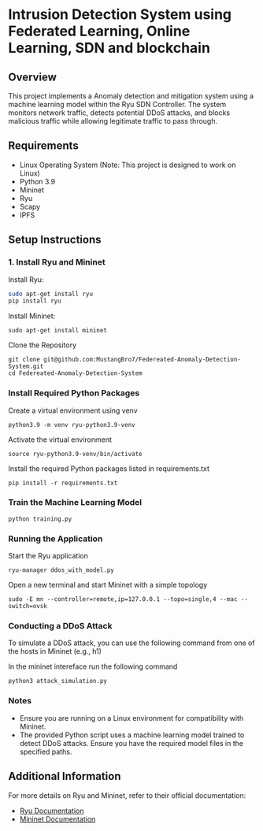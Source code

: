 # Intrusion Detection System using Federated Learning, Online Learning, SDN and blockchain

## Overview
This project implements a Anomaly detection and mitigation system using a machine learning model within the Ryu SDN Controller. The system monitors network traffic, detects potential DDoS attacks, and blocks malicious traffic while allowing legitimate traffic to pass through.

## Requirements
- Linux Operating System (Note: This project is designed to work on Linux)
- Python 3.9
- Mininet
- Ryu
- Scapy
- IPFS

## Setup Instructions

### 1. Install Ryu and Mininet
Install Ryu:

```bash
sudo apt-get install ryu
pip install ryu
```
Install Mininet:
```
sudo apt-get install mininet

```
Clone the Repository
```
git clone git@github.com:MustangBro7/Federeated-Anomaly-Detection-System.git
cd Federeated-Anomaly-Detection-System
```
### Install Required Python Packages
Create a virtual environment using venv
```
python3.9 -m venv ryu-python3.9-venv
```
Activate the virtual environment
```
source ryu-python3.9-venv/bin/activate
```
Install the required Python packages listed in requirements.txt
```
pip install -r requirements.txt
```
### Train the Machine Learning Model
```
python training.py
```
### Running the Application
Start the Ryu application
```
ryu-manager ddos_with_model.py
```
Open a new terminal and start Mininet with a simple topology
```
sudo -E mn --controller=remote,ip=127.0.0.1 --topo=single,4 --mac --switch=ovsk
```
### Conducting a DDoS Attack
To simulate a DDoS attack, you can use the following command from one of the hosts in Mininet (e.g., h1)


In the mininet intereface run the following command
```
python3 attack_simulation.py
```

### Notes
- Ensure you are running on a Linux environment for compatibility with Mininet.
- The provided Python script uses a machine learning model trained to detect DDoS attacks. Ensure you have the required model files in the specified paths.


## Additional Information
For more details on Ryu and Mininet, refer to their official documentation:

- [Ryu Documentation](https://ryu.readthedocs.io/en/latest/)
- [Mininet Documentation](http://mininet.org/walkthrough/)
